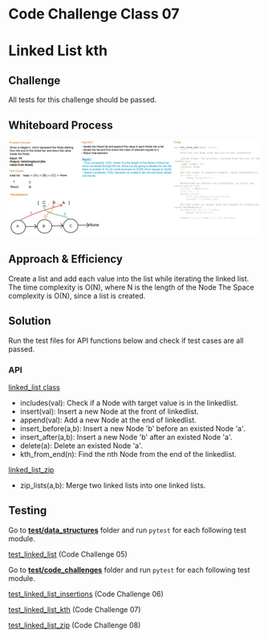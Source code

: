 # Code Challenge Class 07
# Linked List kth


## Challenge
All tests for this challenge should be passed.

## Whiteboard Process

![linked_list_kth](linked_list_kth.jpg)

## Approach & Efficiency
Create a list and add each value into the list while iterating the linked list.
The time complexity is O(N), where N is the length of the Node
The Space complexity is O(N), since a list is created.

## Solution
Run the test files for API functions below and check if test cases are all passed.

### API

[linked_list class](../../data_structures/linked_list.py)
- includes(val): Check if a Node with target value is in the linkedlist.
- insert(val): Insert a new Node at the front of linkedlist.
- append(val): Add a new Node at the end of linkedlist.
- insert_before(a,b): Insert a new Node 'b' before an existed Node 'a'.
- insert_after(a,b): Insert a new Node 'b' after an existed Node 'a'.
- delete(a): Delete an existed Node 'a'.
- kth_from_end(n): Find the nth Node from the end of the linkedlist.

[linked_list_zip](../../code_challenges/linked_list_zip.py)
- zip_lists(a,b): Merge two linked lists into one linked lists.

## Testing

Go to **[test/data_structures](../../tests/data_structures)** folder and run ``pytest`` for each following test module.

[test_linked_list](../../tests/data_structures/test_linked_list.py) (Code Challenge 05)

Go to **[test/code_challenges](../../tests/code_challenges)** folder and run ``pytest`` for each following test module.

[test_linked_list_insertions](../../tests/code_challenges/test_linked_list_insertions.py) (Code Challenge 06)

[test_linked_list_kth](../../tests/code_challenges/test_linked_list_kth.py) (Code Challenge 07)

[test_linked_list_zip](../../tests/code_challenges/test_linked_list_zip.py) (Code Challenge 08)

